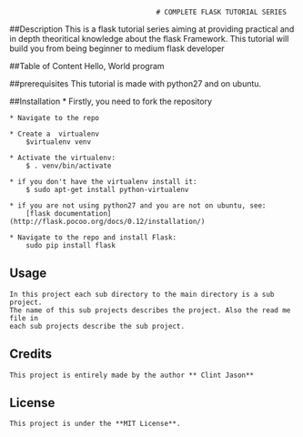 										# COMPLETE FLASK TUTORIAL SERIES

##Description
	This is a flask tutorial series aiming at providing practical and in depth theoritical knowledge
	about the flask Framework. This tutorial will build you from being beginner to medium flask developer

##Table of Content
	Hello, World program

##prerequisites
	This tutorial is made with python27 and on ubuntu.

##Installation
	* Firstly, you need to fork the repository
	
	* Navigate to the repo
	
	* Create a  virtualenv
		$virtualenv venv
	
	* Activate the virtualenv:
		$ . venv/bin/activate
	
	* if you don't have the virtualenv install it:
		$ sudo apt-get install python-virtualenv

	* if you are not using python27 and you are not on ubuntu, see:
		[flask documentation](http://flask.pocoo.org/docs/0.12/installation/)  
	
	* Navigate to the repo and install Flask:
		sudo pip install flask

## Usage
	In this project each sub directory to the main directory is a sub project.
	The name of this sub projects describes the project. Also the read me file in
	each sub projects describe the sub project.

## Credits
	This project is entirely made by the author ** Clint Jason**

## License
	This project is under the **MIT License**.
